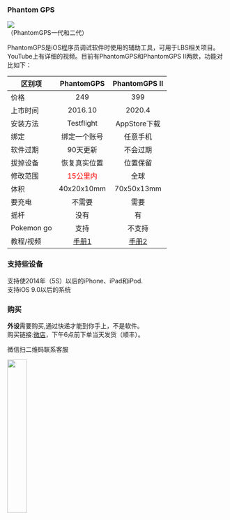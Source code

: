 <!--PhantomGPS 官网 官方网站!-->
### Phantom GPS

<!--
<img src="http://phantomgps.com/assets/phantomgpsii.jpg"  ><br>
-->
 <img src="http://pics.gpsmock.com/pics/phantomgpsii.jpg"><br>
（PhantomGPS一代和二代）

PhantomGPS是iOS程序员调试软件时使用的辅助工具，可用于LBS相关项目。YouTube上有详细的视频。目前有PhantomGPS和PhantomGPS II两款，功能对比如下：<br>


|    区别项        | PhantomGPS  |  PhantomGPS II  |
| --------   | :-----:     | :----: |
| 价格   |   249      |   399    |
|上市时间     |  2016.10     |    2020.4 |
| 安装方法     | Testflight  |   AppStore下载    |
| 绑定     | 绑定一个账号  |   任意手机    |
| 软件过期     | 90天更新      |   不会过期           |
| 拔掉设备     | 恢复真实位置    |   位置保留        |
|修改范围 | <font  color="red">15公里内</font>   |   全球 |
| 体积        |    40x20x10mm      |   70x50x13mm        |
| 要充电 |    不需要      |   需要    |
| 摇杆   |   没有       |   有    |
| Pokemon go   |   支持|   不支持|
| 教程/视频   |   [手册1](http://phantomgps.com/manual)      |   [手册2](http://phantomgps.com/pii_manual)    |


### 支持些设备
支持使2014年（5S）以后的iPhone、iPad和iPod.<br>
支持iOS 9.0以后的系统<br>
<!--
###testflight 异常
一代的设备需要用testflight更新软件，如果打开testflight提示“无法载入App”，需要将DNS设置成114.114.114.114或者8.8.8.8再更新，参考[详细方法](https://jingyan.baidu.com/article/066074d6fe9dd1c3c31cb042.html)
-->
### 购买
**外设**需要购买,通过快递才能到你手上，不是软件。<br>
购买链接:[微店](https://weidian.com/?userid=1183354983)，下午6点前下单当天发货（顺丰）。<br>


微信扫二维码联系客服

<!--
<img src="http://phantomgps.com/assets/wcqr.png" width="30%" ><br>
-->
<img src="http://pics.gpsmock.com/pics/wcqr.png"  width="30%" ><br>
